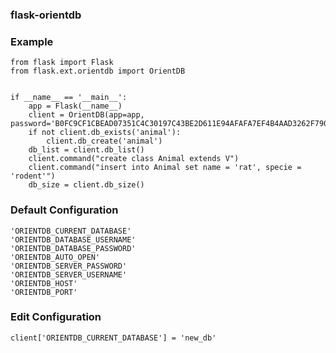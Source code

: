 <h3>flask-orientdb</h3>

### Example 
    from flask import Flask
    from flask.ext.orientdb import OrientDB
    
    
    if __name__ == '__main__':
        app = Flask(__name__)
        client = OrientDB(app=app, password='B0FC9CF1CBEAD07351C4C30197C43BE2D611E94AFAFA7EF4B4AAD3262F7907DB')
        if not client.db_exists('animal'):
            client.db_create('animal')
        db_list = client.db_list()
        client.command("create class Animal extends V")
        client.command("insert into Animal set name = 'rat', specie = 'rodent'")
        db_size = client.db_size()

### Default Configuration
    'ORIENTDB_CURRENT_DATABASE'
    'ORIENTDB_DATABASE_USERNAME'
    'ORIENTDB_DATABASE_PASSWORD'
    'ORIENTDB_AUTO_OPEN'
    'ORIENTDB_SERVER_PASSWORD'
    'ORIENTDB_SERVER_USERNAME'
    'ORIENTDB_HOST'
    'ORIENTDB_PORT'
    
### Edit Configuration
    client['ORIENTDB_CURRENT_DATABASE'] = 'new_db'
